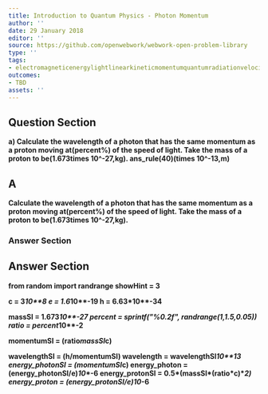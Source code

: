 ```yaml
---
title: Introduction to Quantum Physics - Photon Momentum
author: ''
date: 29 January 2018
editor: ''
source: https://github.com/openwebwork/webwork-open-problem-library
type: ''
tags:
- electromagneticenergylightlinearkineticmomentumquantumradiationvelocitywavelength
outcomes:
- TBD
assets: ''
---
```


## Question Section 

<b>
  
a) Calculate the wavelength of a photon that has the same momentum as a proton moving at(percent%) of the speed of light. Take the mass of a proton to be(1.673times 10^-27,kg).
ans_rule(40)(times 10^-13,m)
## A
Calculate the wavelength of a photon that has the same momentum as a proton moving at(percent%) of the speed of light. Take the mass of a proton to be(1.673times 10^-27,kg).
### Answer Section


## Answer Section

from random import randrange
showHint = 3

c = 3*10**8
e = 1.6*10**-19
h = 6.63*10**-34

massSI = 1.673*10**-27
percent = sprintf("%0.2f", randrange(1,1.5,0.05))
ratio = percent*10**-2

momentumSI = (ratio*massSI*c)

wavelengthSI = (h/momentumSI)
wavelength = wavelengthSI*10**13
energy_photonSI = (momentumSI*c)
energy_photon = (energy_photonSI/e)*10**-6
energy_protonSI = 0.5*(massSI*(ratio*c)**2)
energy_proton = (energy_protonSI/e)*10**-6